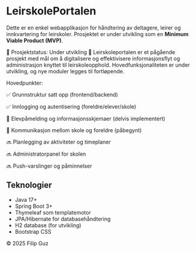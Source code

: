 # LeirskolePortalen

Dette er en enkel webapplikasjon for håndtering av deltagere, leirer og innkvartering for leirskoler. Prosjektet er under utvikling som en **Minimum Viable Product (MVP)**.

📌 Prosjektstatus: Under utvikling 🚧
Leirskoleportalen er et pågående prosjekt med mål om å digitalisere og effektivisere informasjonsflyt og administrasjon knyttet til leirskoleopphold. Hovedfunksjonaliteten er under utvikling, og nye moduler legges til fortløpende.

Hovedpunkter:

✅ Grunnstruktur satt opp (frontend/backend)

✅ Innlogging og autentisering (foreldre/elever/skole)

🔄 Elevpåmelding og informasjonsskjemaer (delvis implementert)

🔄 Kommunikasjon mellom skole og foreldre (påbegynt)

🔜 Planlegging av aktiviteter og timeplaner

🔜 Administratorpanel for skolen

🔜 Push-varslinger og påminnelser

## Teknologier

- Java 17+
- Spring Boot 3+
- Thymeleaf som templatemotor
- JPA/Hibernate for databasehåndtering
- H2 database (for utvikling)
- Bootstrap CSS




© 2025 Filip Guz
